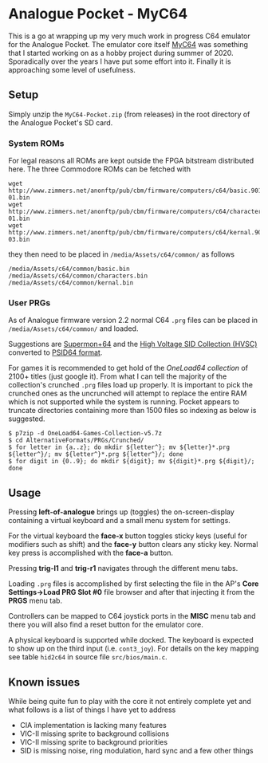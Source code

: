 # Analogue Pocket - MyC64

This is a go at wrapping up my very much work in progress C64 emulator for the
Analogue Pocket. The emulator core itself
[MyC64](https://github.com/markus-zzz/myc64) was something that I started
working on as a hobby project during summer of 2020. Sporadically over the
years I have put some effort into it. Finally it is approaching some level of
usefulness.

## Setup

Simply unzip the `MyC64-Pocket.zip` (from releases) in the root directory of
the Analogue Pocket's SD card.

### System ROMs

For legal reasons all ROMs are kept outside the FPGA bitstream distributed
here. The three Commodore ROMs can be fetched with
```
wget http://www.zimmers.net/anonftp/pub/cbm/firmware/computers/c64/basic.901226-01.bin
wget http://www.zimmers.net/anonftp/pub/cbm/firmware/computers/c64/characters.901225-01.bin
wget http://www.zimmers.net/anonftp/pub/cbm/firmware/computers/c64/kernal.901227-03.bin
```
they then need to be placed in `/media/Assets/c64/common/` as follows
```
/media/Assets/c64/common/basic.bin
/media/Assets/c64/common/characters.bin
/media/Assets/c64/common/kernal.bin
```

### User PRGs

As of Analogue firmware version 2.2 normal C64 `.prg` files can be placed in
`/media/Assets/c64/common/` and loaded.

Suggestions are [Supermon+64](https://github.com/jblang/supermon64) and the
[High Voltage SID Collection (HVSC)](https://www.hvsc.c64.org/) converted to
[PSID64 format](https://boswme.home.xs4all.nl/HVSC/HVSC80_PSID64_packed.7z).

For games it is recommended to get hold of the *OneLoad64 collection* of 2100+
titles (just google it). From what I can tell the majority of the collection's
crunched `.prg` files load up properly. It is important to pick the crunched
ones as the uncrunched will attempt to replace the entire RAM which is not
supported while the system is running. Pocket appears to truncate directories
containing more than 1500 files so indexing as below is suggested.

```
$ p7zip -d OneLoad64-Games-Collection-v5.7z
$ cd AlternativeFormats/PRGs/Crunched/
$ for letter in {a..z}; do mkdir ${letter^}; mv ${letter}*.prg ${letter^}/; mv ${letter^}*.prg ${letter^}/; done
$ for digit in {0..9}; do mkdir ${digit}; mv ${digit}*.prg ${digit}/; done
```

## Usage

Pressing **left-of-analogue** brings up (toggles) the on-screen-display
containing a virtual keyboard and a small menu system for settings.

For the virtual keyboard the **face-x** button toggles sticky keys (useful for
modifiers such as shift) and the **face-y** button clears any sticky key.
Normal key press is accomplished with the **face-a** button.

Pressing **trig-l1** and **trig-r1** navigates through the different menu tabs.

Loading `.prg` files is accomplished by first selecting the file in the AP's
**Core Settings->Load PRG Slot #0** file browser and after that injecting it
from the **PRGS** menu tab.

Controllers can be mapped to C64 joystick ports in the **MISC** menu tab and
there you will also find a reset button for the emulator core.

A physical keyboard is supported while docked. The keyboard is expected to show
up on the third input (i.e. `cont3_joy`). For details on the key mapping see
table `hid2c64` in source file `src/bios/main.c`.

## Known issues

While being quite fun to play with the core it not entirely complete yet and
what follows is a list of things I have yet to address

- CIA implementation is lacking many features
- VIC-II missing sprite to background collisions
- VIC-II missing sprite to background priorities
- SID is missing noise, ring modulation, hard sync and a few other things
